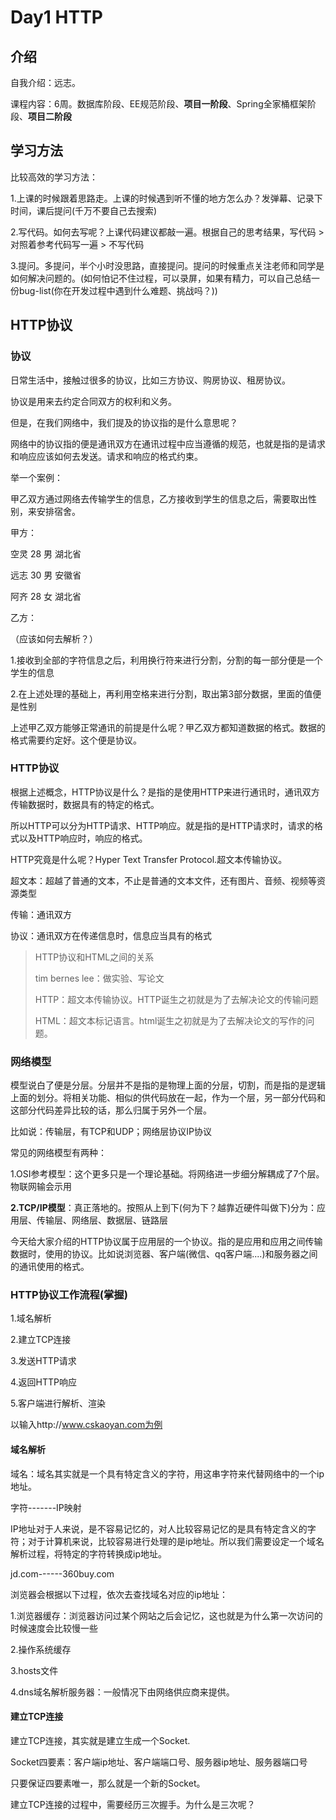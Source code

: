 # Day1 HTTP

## 介绍

自我介绍：远志。

课程内容：6周。数据库阶段、EE规范阶段、**项目一阶段**、Spring全家桶框架阶段、**项目二阶段**



## 学习方法

比较高效的学习方法：

1.上课的时候跟着思路走。上课的时候遇到听不懂的地方怎么办？发弹幕、记录下时间，课后提问(千万不要自己去搜索)

2.写代码。如何去写呢？上课代码建议都敲一遍。根据自己的思考结果，写代码  > 对照着参考代码写一遍 > 不写代码

3.提问。多提问，半个小时没思路，直接提问。提问的时候重点关注老师和同学是如何解决问题的。(如何怕记不住过程，可以录屏，如果有精力，可以自己总结一份bug-list(你在开发过程中遇到什么难题、挑战吗？))



## HTTP协议

### 协议

日常生活中，接触过很多的协议，比如三方协议、购房协议、租房协议。

协议是用来去约定合同双方的权利和义务。

但是，在我们网络中，我们提及的协议指的是什么意思呢？

网络中的协议指的便是通讯双方在通讯过程中应当遵循的规范，也就是指的是请求和响应应该如何去发送。请求和响应的格式约束。

举一个案例：

甲乙双方通过网络去传输学生的信息，乙方接收到学生的信息之后，需要取出性别，来安排宿舍。

甲方：

空灵 28 男 湖北省

远志 30 男 安徽省

阿齐 28 女 湖北省

乙方：

（应该如何去解析？）

1.接收到全部的字符信息之后，利用换行符来进行分割，分割的每一部分便是一个学生的信息

2.在上述处理的基础上，再利用空格来进行分割，取出第3部分数据，里面的值便是性别

上述甲乙双方能够正常通讯的前提是什么呢？甲乙双方都知道数据的格式。数据的格式需要约定好。这个便是协议。

### HTTP协议

根据上述概念，HTTP协议是什么？是指的是使用HTTP来进行通讯时，通讯双方传输数据时，数据具有的特定的格式。

所以HTTP可以分为HTTP请求、HTTP响应。就是指的是HTTP请求时，请求的格式以及HTTP响应时，响应的格式。

HTTP究竟是什么呢？Hyper Text Transfer Protocol.超文本传输协议。

超文本：超越了普通的文本，不止是普通的文本文件，还有图片、音频、视频等资源类型

传输：通讯双方

协议：通讯双方在传递信息时，信息应当具有的格式

> HTTP协议和HTML之间的关系
>
> tim bernes lee：做实验、写论文
>
> HTTP：超文本传输协议。HTTP诞生之初就是为了去解决论文的传输问题
>
> HTML：超文本标记语言。html诞生之初就是为了去解决论文的写作的问题。

### 网络模型

模型说白了便是分层。分层并不是指的是物理上面的分层，切割，而是指的是逻辑上面的划分。将相关功能、相似的供代码放在一起，作为一个层，另一部分代码和这部分代码差异比较的话，那么归属于另外一个层。

比如说：传输层，有TCP和UDP；网络层协议IP协议

常见的网络模型有两种：

1.OSI参考模型：这个更多只是一个理论基础。将网络进一步细分解耦成了7个层。物联网输会示用

**2.TCP/IP模型**：真正落地的。按照从上到下(何为下？越靠近硬件叫做下)分为：应用层、传输层、网络层、数据层、链路层

今天给大家介绍的HTTP协议属于应用层的一个协议。指的是应用和应用之间传输数据时，使用的协议。比如说浏览器、客户端(微信、qq客户端....)和服务器之间的通讯使用的格式。



### HTTP协议工作流程(掌握)

1.域名解析

2.建立TCP连接

3.发送HTTP请求

4.返回HTTP响应

5.客户端进行解析、渲染

以输入http://www.cskaoyan.com为例

#### 域名解析

域名：域名其实就是一个具有特定含义的字符，用这串字符来代替网络中的一个ip地址。

字符-------IP映射

IP地址对于人来说，是不容易记忆的，对人比较容易记忆的是具有特定含义的字符；对于计算机来说，比较容易进行处理的是ip地址。所以我们需要设定一个域名解析过程，将特定的字符转换成ip地址。

jd.com------360buy.com



浏览器会根据以下过程，依次去查找域名对应的ip地址：

1.浏览器缓存：浏览器访问过某个网站之后会记忆，这也就是为什么第一次访问的时候速度会比较慢一些

2.操作系统缓存

3.hosts文件

4.dns域名解析服务器：一般情况下由网络供应商来提供。



#### 建立TCP连接

建立TCP连接，其实就是建立生成一个Socket.

Socket四要素：客户端ip地址、客户端端口号、服务器ip地址、服务器端口号

只要保证四要素唯一，那么就是一个新的Socket。

建立TCP连接的过程中，需要经历三次握手。为什么是三次呢？









